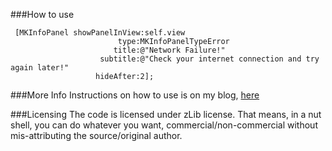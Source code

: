 
###How to use

	 [MKInfoPanel showPanelInView:self.view
                            type:MKInfoPanelTypeError
                           title:@"Network Failure!"
                        subtitle:@"Check your internet connection and try again later!"
                       hideAfter:2];

###More Info
Instructions on how to use is on my blog, <a href="http://blog.mugunthkumar.com/coding/ios-code-tweetbot-like-alertpanels/"> here</a>

###Licensing
The code is licensed under zLib license. That means, in a nut shell, you can do whatever you want, commercial/non-commercial without mis-attributing the source/original author.</a>

